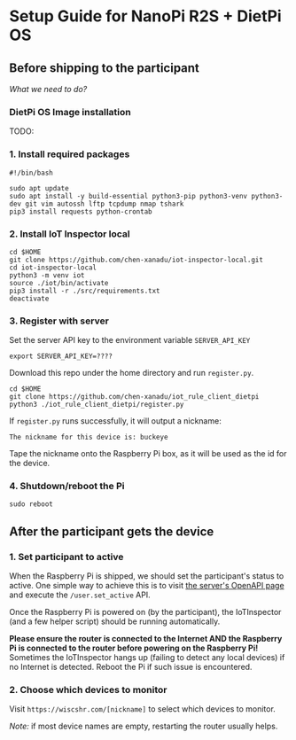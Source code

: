 # Setup Guide for NanoPi R2S + DietPi OS

## Before shipping to the participant

*What we need to do?*
### DietPi OS Image installation

TODO: 

### 1. Install required packages

```shell
#!/bin/bash

sudo apt update
sudo apt install -y build-essential python3-pip python3-venv python3-dev git vim autossh lftp tcpdump nmap tshark
pip3 install requests python-crontab
```

### 2. Install IoT Inspector local
```shell
cd $HOME
git clone https://github.com/chen-xanadu/iot-inspector-local.git
cd iot-inspector-local
python3 -m venv iot
source ./iot/bin/activate
pip3 install -r ./src/requirements.txt
deactivate
```

### 3. Register with server

Set the server API key to the environment variable `SERVER_API_KEY`
```shell
export SERVER_API_KEY=????
```

Download this repo under the home directory and run `register.py`.
```shell
cd $HOME
git clone https://github.com/chen-xanadu/iot_rule_client_dietpi
python3 ./iot_rule_client_dietpi/register.py
```
If `register.py` runs successfully, it will output a nickname:
```
The nickname for this device is: buckeye
```
Tape the nickname onto the Raspberry Pi box, as it will be used as the id for the device.


### 4. Shutdown/reboot the Pi
```shell
sudo reboot
```



## After the participant gets the device

### 1. Set participant to active

When the Raspberry Pi is shipped, we should set the participant's status to active. One simple way to achieve this is to visit [the server's OpenAPI page](https://wiscshr.com/docs#/default/set_active_user_set_active_post) and execute the `/user.set_active` API.

Once the Raspberry Pi is powered on (by the participant), the IoTInspector (and a few helper script) should be running automatically.

**Please ensure the router is connected to the Internet AND the Raspberry Pi is connected to the router before powering on the Raspberry Pi!**  Sometimes the IoTInspector hangs up (failing to detect any local devices) if no Internet is detected. Reboot the Pi if such issue is encountered.

### 2. Choose which devices to monitor



Visit `https://wiscshr.com/[nickname]` to select which devices to monitor.

*Note:* if most device names are empty, restarting the router usually helps. 
